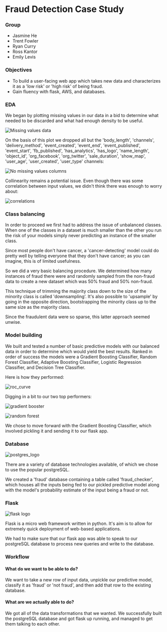 
# Fraud Detection Case Study

### Group

- Jasmine He
- Trent Fowler
- Ryan Curry
- Ross Kantor
- Emily Levis

### Objectives

- To build a user-facing web app which takes new data and characterizes it as a 'low risk' or 'high risk' of being fraud.
- Gain fluency with flask, AWS, and databases.

### EDA

We began by plotting missing values in our data in a bid to determine what needed to be discarded and what had enough density to be useful.

![Missing values data](images/before_dataclean_plot.png)

On the basis of this plot we dropped all but the 'body_length', 'channels', 'delivery_method', 'event_created', 'event_end', 'event_published', 'event_start', 'fb_published', 'has_analytics', 'has_logo', 'name_length', 'object_id', 'org_facebook', 'org_twitter', 'sale_duration', 'show_map', 'user_age', 'user_created', 'user_type' channels:

![No missing values columns](images/after_clean_plot.png)

Collinearity remains a potential issue. Even though there was some correlation between input values, we didn't think there was enough to worry about:

![correlations](images/corr_plot.png)

### Class balancing

In order to proceed we first had to address the issue of unbalanced classes. When one of the classes in a dataset is much smaller than the other you run the risk of your models simply never predicting an instance of the smaller class.

Since most people don't have cancer, a 'cancer-detecting' model could do pretty well by telling everyone that they don't have cancer; as you can imagine, this is of limited usefulness.

So we did a very basic balancing procedure. We determined how many instances of fraud there were and randomly sampled from the non-fraud data to create a new dataset which was 50% fraud and 50% non-fraud.

This technique of trimming the majority class down to the size of the minority class is called 'downsampling'. It's also possible to 'upsample' by going in the opposite direction, bootstrapping the minority class up to the same size as the majority class.

Since the fraudulent data were so sparse, this latter approach seemed unwise.

### Model building

We built and tested a number of basic predictive models with our balanced data in order to determine which would yield the best results. Ranked in order of success the models were a Gradient Boosting Classifier, Random Forest Classifier, Adaptive Boosting Classifier, Logistic Regression Classifier, and Decision Tree Classifier.

Here is how they performed:

![roc_curve](images/roc_curve.png)

Digging in a bit to our two top performers:

![gradient booster](images/gb.png)

![random forest](images/rf.png)

We chose to move forward with the Gradient Boosting Classifier, which involved pickling it and sending it to our flask app.

### Database
![postgres_logo](images/postgresql-logo.png)

There are a variety of database technologies available, of which we chose to use the popular postgreSQL.

We created a 'fraud' database containing a table called 'fraud_checker', which houses all the inputs being fed to our pickled predictive model along with the model's probability estimate of the input being a fraud or not.

### Flask
![flask logo](images/flask.png)

Flask is a micro web framework written in python. It's aim is to allow for extremely quick deployment of web-based applications.

We had to make sure that our flask app was able to speak to our postgreSQL database to process new queries and write to the database.

### Workflow

#### What do we want to be able to do?
We want to take a new row of input data, unpickle our predictive model, classify it as 'fraud' or 'not fraud', and then add that row to the existing database.

#### What are we actually able to do?
We got all of the data transformations that we wanted. We successfully built the postgreSQL database and got flask up running, and managed to get them talking to each other.
